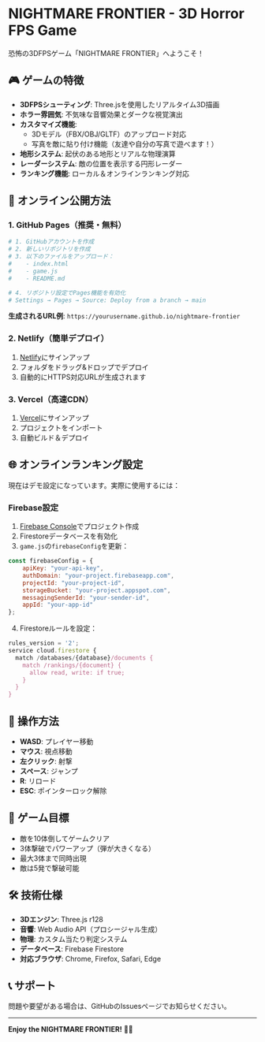 # NIGHTMARE FRONTIER - 3D Horror FPS Game

恐怖の3DFPSゲーム「NIGHTMARE FRONTIER」へようこそ！

## 🎮 ゲームの特徴

- **3DFPSシューティング**: Three.jsを使用したリアルタイム3D描画
- **ホラー雰囲気**: 不気味な音響効果とダークな視覚演出
- **カスタマイズ機能**: 
  - 3Dモデル（FBX/OBJ/GLTF）のアップロード対応
  - 写真を敵に貼り付け機能（友達や自分の写真で遊べます！）
- **地形システム**: 起伏のある地形とリアルな物理演算
- **レーダーシステム**: 敵の位置を表示する円形レーダー
- **ランキング機能**: ローカル＆オンラインランキング対応

## 🚀 オンライン公開方法

### 1. GitHub Pages（推奨・無料）

```bash
# 1. GitHubアカウントを作成
# 2. 新しいリポジトリを作成
# 3. 以下のファイルをアップロード：
#    - index.html
#    - game.js
#    - README.md

# 4. リポジトリ設定でPages機能を有効化
# Settings → Pages → Source: Deploy from a branch → main
```

**生成されるURL例**: `https://yourusername.github.io/nightmare-frontier`

### 2. Netlify（簡単デプロイ）

1. [Netlify](https://netlify.com)にサインアップ
2. フォルダをドラッグ&ドロップでデプロイ
3. 自動的にHTTPS対応URLが生成されます

### 3. Vercel（高速CDN）

1. [Vercel](https://vercel.com)にサインアップ
2. プロジェクトをインポート
3. 自動ビルド＆デプロイ

## 🌐 オンラインランキング設定

現在はデモ設定になっています。実際に使用するには：

### Firebase設定

1. [Firebase Console](https://console.firebase.google.com/)でプロジェクト作成
2. Firestoreデータベースを有効化
3. `game.js`の`firebaseConfig`を更新：

```javascript
const firebaseConfig = {
    apiKey: "your-api-key",
    authDomain: "your-project.firebaseapp.com",
    projectId: "your-project-id",
    storageBucket: "your-project.appspot.com",
    messagingSenderId: "your-sender-id",
    appId: "your-app-id"
};
```

4. Firestoreルールを設定：

```javascript
rules_version = '2';
service cloud.firestore {
  match /databases/{database}/documents {
    match /rankings/{document} {
      allow read, write: if true;
    }
  }
}
```

## 📱 操作方法

- **WASD**: プレイヤー移動
- **マウス**: 視点移動
- **左クリック**: 射撃
- **スペース**: ジャンプ
- **R**: リロード
- **ESC**: ポインターロック解除

## 🎯 ゲーム目標

- 敵を10体倒してゲームクリア
- 3体撃破でパワーアップ（弾が大きくなる）
- 最大3体まで同時出現
- 敵は5発で撃破可能

## 🛠️ 技術仕様

- **3Dエンジン**: Three.js r128
- **音響**: Web Audio API（プロシージャル生成）
- **物理**: カスタム当たり判定システム
- **データベース**: Firebase Firestore
- **対応ブラウザ**: Chrome, Firefox, Safari, Edge

## 📞 サポート

問題や要望がある場合は、GitHubのIssuesページでお知らせください。

---

**Enjoy the NIGHTMARE FRONTIER!** 👻🔫